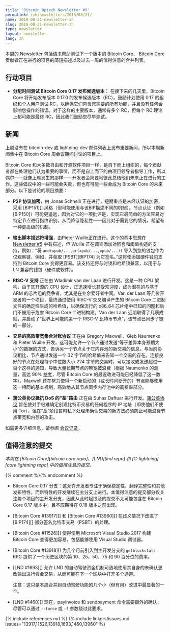 ```yaml
---
title: 'Bitcoin Optech Newsletter #9'
permalink: /zh/newsletters/2018/08/21/
name: 2018-08-21-newsletter-zh
slug: 2018-08-21-newsletter-zh
type: newsletter
layout: newsletter
lang: zh
---
```


本周的 Newsletter 包括请求帮助测试下一个版本的 Bitcoin Core、
Bitcoin Core 贡献者正在进行的项目的简短描述以及过去一周的值得注意的合并列表。

## 行动项目

- **<!--allocate-time-to-test-bitcoin-core-0.17-release-candidates-->分配时间测试 Bitcoin Core 0.17 发布候选版本：**
  在接下来的几天里，Bitcoin Core 将开始发布版本 0.17.0 的发布候选版本（RC）。鼓励计划使用 0.17 的组织和个人用户测试 RC，以确保它们包含您需要的所有功能，并且没有任何会影响您操作的错误。对于这样的主要版本，通常有多个 RC，但每个 RC 理论上都可能是最终 RC，因此我们鼓励您尽早测试。

## 新闻

上周没有在 bitcoin-dev 或 lightning-dev 邮件列表上发布重要新闻，所以本周新闻集中在 Bitcoin Core 周会议期间讨论的项目上。

Bitcoin Core 和大多数自由和开源软件项目一样，是自下而上组织的，每个贡献者都在处理他们认为重要的事情，而不是自上而下的由项目领导者指导工作，所以偶尔——就像上周发生的那样——开发者会简要地彼此总结他们未来正在进行的工作。这些倡议中的一些可能会失败，但也有可能一些会成为 Bitcoin Core 的未来部分。以下是讨论的项目摘要：

- **<!--p2p-protocol-encryption-->P2P 协议加密**，由 Jonas Schnelli 正在进行，短期重点是未经认证的加密，采用 [BIP151][] 风格（但可能使用与该BIP描述不同的机制）。节点认证（例如 [BIP150]）可能更遥远，因为对它的一项批评是，实现它最简单的方法容易对特定节点进行指纹识别，从而降低隐私性——因此对于需要它的情况，希望有一种更高级的机制。

- **<!--output-script-descriptors-enhancements-->输出脚本描述符增强**，由Pieter Wuille正在进行。这个的基本思想在 [Newsletter #5][news5 news] 中有描述，但 Wuille 正在调查添加对嵌套和阈值构造的支持，例如：“将 `and(xpub/...,or(xpub/...,xpub/...))` 导入到您的钱包作为仅观察链，例如，并获取 [PSBT][BIP174] 为它签名。”这将使添加硬件钱包支持到 Bitcoin Core 变得更容易。该支持还将与时锁和哈希锁兼容，以用于与 LN 兼容的钱包（硬件或软件）。

- **<!--risc-v-support-->RISC-V 支持** 正在由 Wladimir van der Laan 进行开发。这是一种 CPU 架构，由于其开源的 CPU 设计，正迅速增长其受欢迎度，成为潜在的与基于 ARM 的芯片组的竞争者，尤其是在业余爱好者中间。Van der Laan 等几位开发者的一个项目，最终通过使用 RISC-V 交叉编译产生的 Bitcoin Core 二进制文件的确定性生成的哈希值，以确保流行的 x86_64 芯片组中已知的问题和后门不被用于危害 Bitcoin Core 二进制构建。Van der Laan 近期取得了几项成就，并启动了“世界上可能的第一个 RISC-V 比特币节点”，该节点已同步了链的一部分。

- **<!--bandwidth-efficient-set-reconciliation-protocol-for-transactions-->交易的高效带宽集合对账协议** 正在由 Gregory Maxwell、Gleb Naumenko 和 Pieter Wuille 开发。这可能允许一个节点通过发送“等于差异本身预期大小”的数据的方式，告诉另一个节点关于它内存池的新交易的信息。与当前协议相比，节点通过发送一个 32 字节的哈希值来告知一个交易的存在。连接良好的节点在处理每个中位数大小 224 字节的交易时，可以接收或发送超过一百个这样的通知，导致大量长期节点的带宽被浪费（根据 Naumenko 的测量，高达 90% [参考][nmnkgl relay]，尽管 Bitcoin Core 的最近改进可能已经降低了这一数字）。Maxwell 还在努力使得一个新启动的（或长时间断开的）节点能够使用这一相同的基本机制，高效地从其节点同步内存池中的高费率部分。

- **<!--dandelion-protocol-dos-resistant-stem-routing-->蒲公英协议抵抗 DoS 的“茎”路由** 正在由 Suhas Daftuar 进行开发。[蒲公英协议][Dandelion protocol] 旨在使对手极难确定创建比特币交易的任何程序的 IP 地址（即使他们不使用 Tor），但在“茎”阶段暂时私下处理未确认交易的新方法必须防止可能浪费节点带宽和内存的攻击。

如需更多详细信息，请参阅 [会议记录][2018-08-16 meeting log]。

## 值得注意的提交

*本周在 [Bitcoin Core][bitcoin core repo]、[LND][lnd repo] 和 [C-lightning][core lightning repo] 中的值得注意的提交。*

{% comment %}<!-- 依我看来，c-lightning 本周只有 6 次提交，主要是小的文档更新，因此没有新闻报道。我仍然会在上面提及它们，以便下周易于复制/粘贴。-harding -->{% endcomment %}

- Bitcoin Core 0.17 分支：这允许开发者专注于确保稳定性、翻译完整性和其他发布特性，而新特性的开发继续在主分支上进行。本值得注意的提交部分仅关注每个项目的主开发分支，因此从此时起提及的提交不太可能包含在 Bitcoin Core 0.17 版本中，且不应期待在 0.18 版本之前出现。

- [Bitcoin Core #13917][] 和 [Bitcoin Core #13960][] 在歧义情况下改进了 [BIP174][] 部分签名比特币交易（PSBT）的处理。

- [Bitcoin Core #11526][] 使得使用 Microsoft Visual Studio 2017 构建 Bitcoin Core 变得更加容易，包括能够使用 Visual Studio 调试器。

- [Bitcoin Core #13918][] 为几个月前引入到主开发分支的 `getblockstats` RPC 提供了一个历史区块的第 10、25、50、75 和 90 百分位的费率。

- [LND #1693][] 允许 LND 的自动驾驶资金机制可选地使用其自身的未确认更改输出进行资金交易，从而可能在下一个区块中打开多个通道。

    注意：这只是本周合并到自动驾驶功能的几个小（但有用）改进中最显著的一个。

- [LND #1460][] 现在，payinvoice 和 sendpayment 命令需要额外的确认，尽管可以通过 `--force` 或 `-f` 参数绕过此要求。

{% include references.md %}
{% include linkers/issues.md issues="13917,11526,13918,1693,1460,13960" %}

[news5 news]: /zh/newsletters/2018/07/24/#新闻
[dandelion protocol]: https://arxiv.org/abs/1701.04439
[2018-08-16 meeting log]: http://www.erisian.com.au/meetbot/bitcoin-core-dev/2018/bitcoin-core-dev.2018-08-16-19.03.log.html
[nmnkgl relay]: https://lists.linuxfoundation.org/pipermail/bitcoin-dev/2018-April/015863.html
